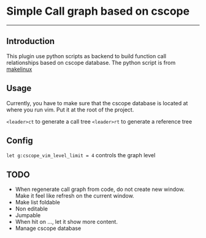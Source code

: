 # Simple Call graph based on cscope
---

## Introduction

This plugin use python scripts as backend to build function call relationships based on cscope database. 
The python script is from [makelinux](https://github.com/makelinux/linux_kernel_map/blob/master/srcxray.py)

## Usage

Currently, you have to make sure that the cscope database is located at where you run
vim. Put it at the root of the project.

`<leader>ct` to generate a call tree
`<leader>rt` to generate a reference tree

## Config

`let g:cscope_vim_level_limit = 4` controls the graph level

## TODO

- When regenerate call graph from code, do not create new window. Make it feel
  like refresh on the current window.
- Make list foldable
- Non editable
- Jumpable
- When hit on ..., let it show more content.
- Manage cscope database 
